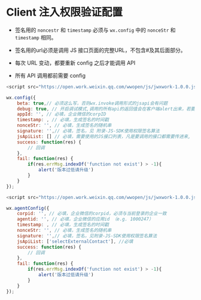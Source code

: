 # Client 注入权限验证配置

- 签名用的 `noncestr` 和 `timestamp` 必须与 `wx.config` 中的 `nonceStr` 和`timestamp` 相同。

- 签名用的url必须是调用 JS 接口页面的完整URL，不包含#及其后面部分。

- 每次 URL 变动，都要重新 config 之后才能调用 API

- 所有 API 调用都前需要 config



```javascript
<script src="https://open.work.weixin.qq.com/wwopen/js/jwxwork-1.0.0.js"></script>

wx.config({
    beta: true,// 必须这么写，否则wx.invoke调用形式的jsapi会有问题
    debug: true, // 开启调试模式,调用的所有api的返回值会在客户端alert出来，若要查看传入的参数，可以在pc端打开，参数信息会通过log打出，仅在pc端时才会打印。
    appId: '', // 必填，企业微信的corpID
    timestamp: , // 必填，生成签名的时间戳
    nonceStr: '', // 必填，生成签名的随机串
    signature: '',// 必填，签名，见 附录-JS-SDK使用权限签名算法
    jsApiList: [] // 必填，需要使用的JS接口列表，凡是要调用的接口都需要传进来,
    success: function(res) {
        // 回调
    },
    fail: function(res) {
        if(res.errMsg.indexOf('function not exist') > -1){
            alert('版本过低请升级')
        }
    }
});

```



```javascript
<script src="https://open.work.weixin.qq.com/wwopen/js/jwxwork-1.0.0.js"></script>

wx.agentConfig({
    corpid: '', // 必填，企业微信的corpid，必须与当前登录的企业一致
    agentid: '', // 必填，企业微信的应用id （e.g. 1000247）
    timestamp: , // 必填，生成签名的时间戳
    nonceStr: '', // 必填，生成签名的随机串
    signature: '',// 必填，签名，见附录-JS-SDK使用权限签名算法
    jsApiList: ['selectExternalContact'], //必填
    success: function(res) {
        // 回调
    },
    fail: function(res) {
        if(res.errMsg.indexOf('function not exist') > -1){
            alert('版本过低请升级')
        }
    }
});

```
